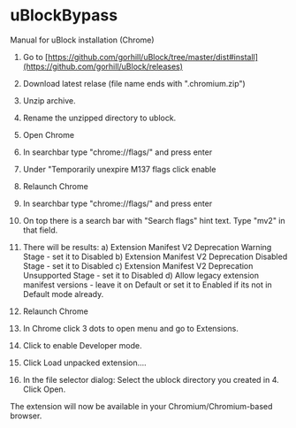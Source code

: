 # uBlockBypass
Manual for uBlock installation (Chrome) 

1. Go to [https://github.com/gorhill/uBlock/tree/master/dist#install](https://github.com/gorhill/uBlock/releases) <br/>
2. Download latest relase (file name ends with ".chromium.zip") <br/>
3. Unzip archive. <br/>
4. Rename the unzipped directory to ublock.

5. Open Chrome
6. In searchbar type "chrome://flags/" and press enter
7. Under "Temporarily unexpire M137 flags click enable
8. Relaunch Chrome
9. In searchbar type "chrome://flags/" and press enter
10. On top there is a search bar with "Search flags" hint text. Type "mv2" in that field.
11. There will be results:
 a)  Extension Manifest V2 Deprecation Warning Stage - set it to Disabled
 b)  Extension Manifest V2 Deprecation Disabled Stage - set it to Disabled
 c) Extension Manifest V2 Deprecation Unsupported Stage - set it to Disabled
 d) Allow legacy extension manifest versions - leave it on Default or set it to Enabled if its not in Default mode already.
12. Relaunch Chrome

13. In Chrome click 3 dots to open menu and go to Extensions.
14. Click to enable Developer mode.
15. Click Load unpacked extension....
16. In the file selector dialog:
Select the ublock directory you created in 4.
Click Open.

The extension will now be available in your Chromium/Chromium-based browser.

